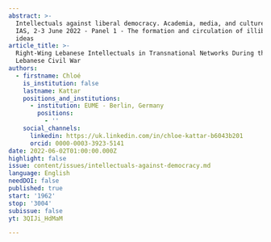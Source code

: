 ```yaml
---
abstract: >-
  Intellectuals against liberal democracy. Academia, media, and culture, Paris
  IAS, 2-3 June 2022 - Panel 1 - The formation and circulation of illiberal
  ideas
article_title: >-
  Right-Wing Lebanese Intellectuals in Transnational Networks During the
  Lebanese Civil War
authors:
  - firstname: Chloé
    is_institution: false
    lastname: Kattar
    positions_and_institutions:
      - institution: EUME - Berlin, Germany
        positions:
          - ''
    social_channels:
      linkedin: https://uk.linkedin.com/in/chloe-kattar-b6043b201
      orcid: 0000-0003-3923-5141
date: 2022-06-02T01:00:00.000Z
highlight: false
issue: content/issues/intellectuals-against-democracy.md
language: English
needDOI: false
published: true
start: '1962'
stop: '3004'
subissue: false
yt: 3QIJi_HdMaM

---
```


<Youtube yt="3QIJi_HdMaM" caption="Right-Wing Lebanese Intellectuals in Transnational Networks During the Lebanese Civil War" start="1962" stop="3004"></Youtube>